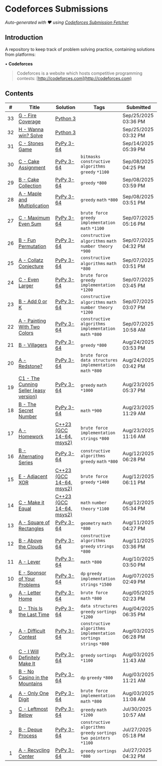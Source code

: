 # Codeforces Submissions

*Auto-generated with ❤️ using [Codeforces Submission Fetcher](https://github.com/Andrew-Velox/Codeforces-Submission-Fetcher-Extension)*

## Introduction

A repository to keep track of problem solving practice, containing solutions from platforms:

• **Codeforces**

> Codeforces is a website which hosts competitive programming contests: [http://codeforces.com](http://codeforces.com)



## Contents



| # | Title | Solution | Tags | Submitted |
|:-:|-------|----------|------|-----------|
| 33 | [G - Fire Coverage](https://codeforces.com/contest/106068/problem/G) | [Python 3](https://codeforces.com/contest/106068/submission/340371857) |  | Sep/25/2025 03:36 PM |
| 32 | [H - Wanna win? Solve](https://codeforces.com/contest/106068/problem/H) | [Python 3](https://codeforces.com/contest/106068/submission/340370545) |  | Sep/25/2025 03:32 PM |
| 31 | [C - Stones Game](https://codeforces.com/contest/106068/problem/C) | [PyPy 3-64](https://codeforces.com/contest/106068/submission/338631681) |  | Sep/14/2025 05:39 PM |
| 30 | [C - Cake Assignment](https://codeforces.com/contest/2139/problem/C) | [PyPy 3-64](https://codeforces.com/contest/2139/submission/337604678) | `bitmasks` `constructive algorithms` `greedy` `*1100` | Sep/08/2025 04:25 PM |
| 29 | [B - Cake Collection](https://codeforces.com/contest/2139/problem/B) | [PyPy 3-64](https://codeforces.com/contest/2139/submission/337586173) | `greedy` `*800` | Sep/08/2025 03:59 PM |
| 28 | [A - Maple and Multiplication](https://codeforces.com/contest/2139/problem/A) | [PyPy 3-64](https://codeforces.com/contest/2139/submission/337578289) | `greedy` `math` `*800` | Sep/08/2025 03:51 PM |
| 27 | [C - Maximum Even Sum](https://codeforces.com/contest/2137/problem/C) | [PyPy 3-64](https://codeforces.com/contest/2137/submission/337417251) | `brute force` `greedy` `implementation` `math` `*1100` | Sep/07/2025 05:16 PM |
| 26 | [B - Fun Permutation](https://codeforces.com/contest/2137/problem/B) | [PyPy 3-64](https://codeforces.com/contest/2137/submission/337370306) | `constructive algorithms` `math` `number theory` `*900` | Sep/07/2025 04:32 PM |
| 25 | [A - Collatz Conjecture](https://codeforces.com/contest/2137/problem/A) | [PyPy 3-64](https://codeforces.com/contest/2137/submission/337310003) | `constructive algorithms` `math` `*800` | Sep/07/2025 03:51 PM |
| 24 | [C - Even Larger](https://codeforces.com/contest/2134/problem/C) | [PyPy 3-64](https://codeforces.com/contest/2134/submission/337300289) | `brute force` `greedy` `implementation` `*1200` | Sep/07/2025 03:45 PM |
| 23 | [B - Add 0 or K](https://codeforces.com/contest/2134/problem/B) | [PyPy 3-64](https://codeforces.com/contest/2134/submission/337278034) | `constructive algorithms` `math` `number theory` `*1200` | Sep/07/2025 03:07 PM |
| 22 | [A - Painting With Two Colors](https://codeforces.com/contest/2134/problem/A) | [PyPy 3-64](https://codeforces.com/contest/2134/submission/337247131) | `constructive algorithms` `implementation` `math` `*800` | Sep/07/2025 10:58 AM |
| 21 | [B - Villagers](https://codeforces.com/contest/2133/problem/B) | [PyPy 3-64](https://codeforces.com/contest/2133/submission/335336743) | `greedy` `*800` | Aug/24/2025 03:53 PM |
| 20 | [A - Redstone?](https://codeforces.com/contest/2133/problem/A) | [PyPy 3-64](https://codeforces.com/contest/2133/submission/335322564) | `brute force` `data structures` `implementation` `math` `*800` | Aug/24/2025 03:42 PM |
| 19 | [C1 - The Cunning Seller (easy version)](https://codeforces.com/contest/2132/problem/C1) | [PyPy 3-64](https://codeforces.com/contest/2132/submission/335195719) | `greedy` `math` `*1000` | Aug/23/2025 05:37 PM |
| 18 | [B - The Secret Number](https://codeforces.com/contest/2132/problem/B) | [PyPy 3-64](https://codeforces.com/contest/2132/submission/335149378) | `math` `*900` | Aug/23/2025 11:29 AM |
| 17 | [A - Homework](https://codeforces.com/contest/2132/problem/A) | [C++23 (GCC 14-64, msys2)](https://codeforces.com/contest/2132/submission/335147740) | `brute force` `implementation` `strings` `*800` | Aug/23/2025 11:16 AM |
| 16 | [B - Alternating Series](https://codeforces.com/contest/2131/problem/B) | [PyPy 3-64](https://codeforces.com/contest/2131/submission/333695686) | `constructive algorithms` `greedy` `math` `*800` | Aug/12/2025 06:28 PM |
| 15 | [E - Adjacent XOR](https://codeforces.com/contest/2131/problem/E) | [C++23 (GCC 14-64, msys2)](https://codeforces.com/contest/2131/submission/333693208) | `brute force` `greedy` `*1400` | Aug/12/2025 06:11 PM |
| 14 | [C - Make it Equal](https://codeforces.com/contest/2131/problem/C) | [C++23 (GCC 14-64, msys2)](https://codeforces.com/contest/2131/submission/333687930) | `math` `number theory` `*1100` | Aug/12/2025 05:34 PM |
| 13 | [A - Square of Rectangles](https://codeforces.com/contest/2120/problem/A) | [PyPy 3-64](https://codeforces.com/contest/2120/submission/333565556) | `geometry` `math` `*800` | Aug/11/2025 04:27 PM |
| 12 | [B - Above the Clouds](https://codeforces.com/contest/2121/problem/B) | [PyPy 3-64](https://codeforces.com/contest/2121/submission/333557797) | `constructive algorithms` `greedy` `strings` `*800` | Aug/11/2025 03:36 PM |
| 11 | [A - Lever](https://codeforces.com/contest/2131/problem/A) | [PyPy 3-64](https://codeforces.com/contest/2131/submission/333312155) | `math` `*800` | Aug/10/2025 03:50 PM |
| 10 | [E - Sponsor of Your Problems](https://codeforces.com/contest/2121/problem/E) | [PyPy 3-64](https://codeforces.com/contest/2121/submission/332797455) | `dp` `greedy` `implementation` `strings` `*1500` | Aug/07/2025 02:49 PM |
| 9 | [A - Letter Home](https://codeforces.com/contest/2121/problem/A) | [PyPy 3-64](https://codeforces.com/contest/2121/submission/332509268) | `brute force` `math` `*800` | Aug/05/2025 02:23 PM |
| 8 | [D - This Is the Last Time](https://codeforces.com/contest/2126/problem/D) | [PyPy 3-64](https://codeforces.com/contest/2126/submission/332402094) | `data structures` `greedy` `sortings` `*1200` | Aug/04/2025 06:35 PM |
| 7 | [A - Difficult Contest](https://codeforces.com/contest/2125/problem/A) | [PyPy 3-64](https://codeforces.com/contest/2125/submission/332262623) | `constructive algorithms` `implementation` `sortings` `strings` `*800` | Aug/03/2025 06:28 PM |
| 6 | [C - I Will Definitely Make It](https://codeforces.com/contest/2126/problem/C) | [PyPy 3-64](https://codeforces.com/contest/2126/submission/332209660) | `greedy` `sortings` `*1100` | Aug/03/2025 11:43 AM |
| 5 | [B - No Casino in the Mountains](https://codeforces.com/contest/2126/problem/B) | [PyPy 3-64](https://codeforces.com/contest/2126/submission/332207343) | `dp` `greedy` `*800` | Aug/03/2025 11:21 AM |
| 4 | [A - Only One Digit](https://codeforces.com/contest/2126/problem/A) | [PyPy 3-64](https://codeforces.com/contest/2126/submission/332205975) | `brute force` `implementation` `math` `*800` | Aug/03/2025 11:08 AM |
| 3 | [C - Leftmost Below](https://codeforces.com/contest/2128/problem/C) | [PyPy 3-64](https://codeforces.com/contest/2128/submission/331570775) | `greedy` `math` `*1200` | Jul/30/2025 10:57 AM |
| 2 | [B - Deque Process](https://codeforces.com/contest/2128/problem/B) | [PyPy 3-64](https://codeforces.com/contest/2128/submission/331180518) | `constructive algorithms` `greedy` `sortings` `two pointers` `*1100` | Jul/27/2025 05:18 PM |
| 1 | [A - Recycling Center](https://codeforces.com/contest/2128/problem/A) | [PyPy 3-64](https://codeforces.com/contest/2128/submission/331152102) | `greedy` `sortings` `*800` | Jul/27/2025 04:32 PM |
